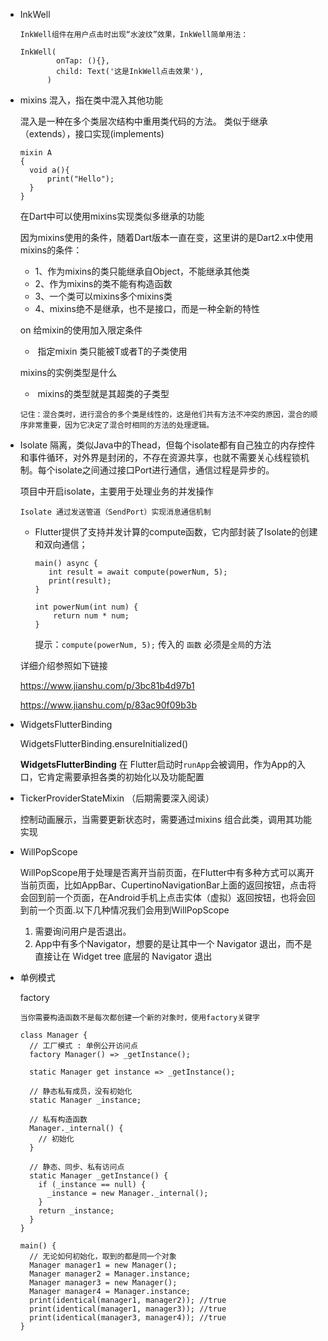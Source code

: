 - InkWell

  ```
  InkWell组件在用户点击时出现“水波纹”效果，InkWell简单用法：
  ```

  ```
  InkWell(
          onTap: (){},
          child: Text('这是InkWell点击效果'),
        )
  ```

- mixins 混入，指在类中混入其他功能

  混入是一种在多个类层次结构中重用类代码的方法。
  类似于继承（extends），接口实现(implements)

  ```
  mixin A
  {
  	void a(){
  		print("Hello");
  	}
  }
  ```

  在Dart中可以使用mixins实现类似多继承的功能

  因为mixins使用的条件，随着Dart版本一直在变，这里讲的是Dart2.x中使用mixins的条件：

  - 1、作为mixins的类只能继承自Object，不能继承其他类
  - 2、作为mixins的类不能有构造函数
  - 3、一个类可以mixins多个mixins类
  - 4、mixins绝不是继承，也不是接口，而是一种全新的特性

  on 给mixin的使用加入限定条件

  - ​	指定mixin 类只能被T或者T的子类使用

  mixins的实例类型是什么

  - ​	mixins的类型就是其超类的子类型

  ```
  记住：混合类时，进行混合的多个类是线性的，这是他们共有方法不冲突的原因，混合的顺序非常重要，因为它决定了混合时相同的方法的处理逻辑。
  ```

  

- Isolate 隔离，类似Java中的Thead，但每个isolate都有自己独立的内存控件和事件循环，对外界是封闭的，不存在资源共享，也就不需要关心线程锁机制。每个isolate之间通过接口Port进行通信，通信过程是异步的。

  项目中开启isolate，主要用于处理业务的并发操作

  ```
  Isolate 通过发送管道（SendPort）实现消息通信机制
  ```

  - Flutter提供了支持并发计算的compute函数，它内部封装了Isolate的创建和双向通信；

    ```
    main() async {
       int result = await compute(powerNum, 5);
       print(result);
    }
    
    int powerNum(int num) {
        return num * num;
    }
    ```

    提示：`compute(powerNum, 5);` 传入的 `函数` 必须是`全局`的方法

  详细介绍参照如下链接

  https://www.jianshu.com/p/3bc81b4d97b1

  https://www.jianshu.com/p/83ac90f09b3b

- WidgetsFlutterBinding

  WidgetsFlutterBinding.ensureInitialized()

  **WidgetsFlutterBinding** 在 Flutter启动时`runApp`会被调用，作为App的入口，它肯定需要承担各类的初始化以及功能配置

- TickerProviderStateMixin （后期需要深入阅读）

  控制动画展示，当需要更新状态时，需要通过mixins 组合此类，调用其功能实现

- WillPopScope

  WillPopScope用于处理是否离开当前页面，在Flutter中有多种方式可以离开当前页面，比如AppBar、CupertinoNavigationBar上面的返回按钮，点击将会回到前一个页面，在Android手机上点击实体（虚拟）返回按钮，也将会回到前一个页面.以下几种情况我们会用到WillPopScope

  1. 需要询问用户是否退出。
  2. App中有多个Navigator，想要的是让其中一个 Navigator 退出，而不是直接让在 Widget tree 底层的 Navigator 退出

- 单例模式

  factory

  ```
  当你需要构造函数不是每次都创建一个新的对象时，使用factory关键字
  ```

  ```
  class Manager {
    // 工厂模式 : 单例公开访问点
    factory Manager() => _getInstance();
  
    static Manager get instance => _getInstance();
  
    // 静态私有成员，没有初始化
    static Manager _instance;
  
    // 私有构造函数
    Manager._internal() {
      // 初始化
    }
  
    // 静态、同步、私有访问点
    static Manager _getInstance() {
      if (_instance == null) {
        _instance = new Manager._internal();
      }
      return _instance;
    }
  }
  
  main() {
    // 无论如何初始化，取到的都是同一个对象
    Manager manager1 = new Manager();
    Manager manager2 = Manager.instance;
    Manager manager3 = new Manager();
    Manager manager4 = Manager.instance;
    print(identical(manager1, manager2)); //true
    print(identical(manager1, manager3)); //true
    print(identical(manager3, manager4)); //true
  }
  ```

  

